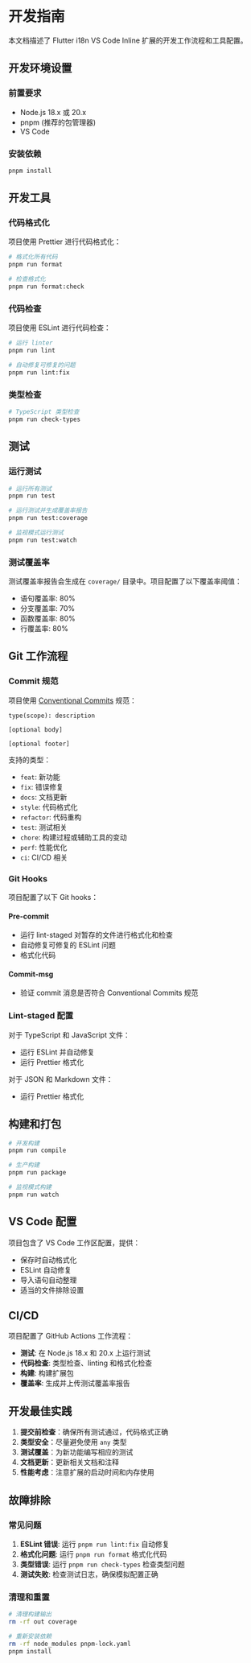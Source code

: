 # 开发指南

本文档描述了 Flutter i18n VS Code Inline 扩展的开发工作流程和工具配置。

## 开发环境设置

### 前置要求

- Node.js 18.x 或 20.x
- pnpm (推荐的包管理器)
- VS Code

### 安装依赖

```bash
pnpm install
```

## 开发工具

### 代码格式化

项目使用 Prettier 进行代码格式化：

```bash
# 格式化所有代码
pnpm run format

# 检查格式化
pnpm run format:check
```

### 代码检查

项目使用 ESLint 进行代码检查：

```bash
# 运行 linter
pnpm run lint

# 自动修复可修复的问题
pnpm run lint:fix
```

### 类型检查

```bash
# TypeScript 类型检查
pnpm run check-types
```

## 测试

### 运行测试

```bash
# 运行所有测试
pnpm run test

# 运行测试并生成覆盖率报告
pnpm run test:coverage

# 监视模式运行测试
pnpm run test:watch
```

### 测试覆盖率

测试覆盖率报告会生成在 `coverage/` 目录中。项目配置了以下覆盖率阈值：

- 语句覆盖率: 80%
- 分支覆盖率: 70%
- 函数覆盖率: 80%
- 行覆盖率: 80%

## Git 工作流程

### Commit 规范

项目使用 [Conventional Commits](https://www.conventionalcommits.org/) 规范：

```
type(scope): description

[optional body]

[optional footer]
```

支持的类型：
- `feat`: 新功能
- `fix`: 错误修复
- `docs`: 文档更新
- `style`: 代码格式化
- `refactor`: 代码重构
- `test`: 测试相关
- `chore`: 构建过程或辅助工具的变动
- `perf`: 性能优化
- `ci`: CI/CD 相关

### Git Hooks

项目配置了以下 Git hooks：

#### Pre-commit
- 运行 lint-staged 对暂存的文件进行格式化和检查
- 自动修复可修复的 ESLint 问题
- 格式化代码

#### Commit-msg
- 验证 commit 消息是否符合 Conventional Commits 规范

### Lint-staged 配置

对于 TypeScript 和 JavaScript 文件：
- 运行 ESLint 并自动修复
- 运行 Prettier 格式化

对于 JSON 和 Markdown 文件：
- 运行 Prettier 格式化

## 构建和打包

```bash
# 开发构建
pnpm run compile

# 生产构建
pnpm run package

# 监视模式构建
pnpm run watch
```

## VS Code 配置

项目包含了 VS Code 工作区配置，提供：

- 保存时自动格式化
- ESLint 自动修复
- 导入语句自动整理
- 适当的文件排除设置

## CI/CD

项目配置了 GitHub Actions 工作流程：

- **测试**: 在 Node.js 18.x 和 20.x 上运行测试
- **代码检查**: 类型检查、linting 和格式化检查
- **构建**: 构建扩展包
- **覆盖率**: 生成并上传测试覆盖率报告

## 开发最佳实践

1. **提交前检查**：确保所有测试通过，代码格式正确
2. **类型安全**：尽量避免使用 `any` 类型
3. **测试覆盖**：为新功能编写相应的测试
4. **文档更新**：更新相关文档和注释
5. **性能考虑**：注意扩展的启动时间和内存使用

## 故障排除

### 常见问题

1. **ESLint 错误**: 运行 `pnpm run lint:fix` 自动修复
2. **格式化问题**: 运行 `pnpm run format` 格式化代码
3. **类型错误**: 运行 `pnpm run check-types` 检查类型问题
4. **测试失败**: 检查测试日志，确保模拟配置正确

### 清理和重置

```bash
# 清理构建输出
rm -rf out coverage

# 重新安装依赖
rm -rf node_modules pnpm-lock.yaml
pnpm install
```